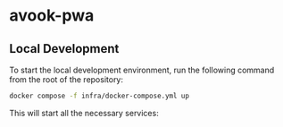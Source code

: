 # avook-pwa

## Local Development

To start the local development environment, run the following command from the root of the repository:

```bash
docker compose -f infra/docker-compose.yml up
```

This will start all the necessary services:

